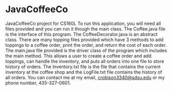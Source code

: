 # JavaCoffeeCo
JavaCoffeeCo project for CS160L
To run this application, you will need all files provided and you can run it though the main class. The Coffee.java file is the interface of this program. The CoffeeDecorator.java is an abstract class. There are many topping files provided which have 3 methods to add toppings to a coffee order, print the order, and return the cost of each order. The main.java file provided is the driver class of the program which includes the main method. This allows a user to create a coffee order and add toppings, can handle the inventory, and puts all orders into one file to store history of orders. The Inventory.txt file is the file that contains the current inventory at the coffee shop and the LogFile.txt file contains the history of all orders. You can contact me at my email, crobison3340@sdsu.edu or my phone number, 435-327-0601.
